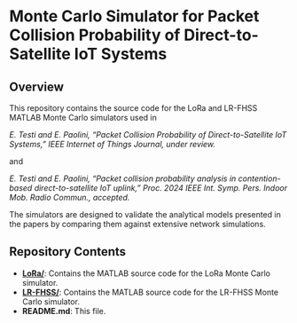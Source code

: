 # Monte Carlo Simulator for Packet Collision Probability of Direct-to-Satellite IoT Systems

## Overview

This repository contains the source code for the LoRa and LR-FHSS MATLAB Monte Carlo simulators used in 

*E. Testi and E. Paolini, “Packet Collision Probability of Direct-to-Satellite IoT Systems,” IEEE Internet of Things Journal, under review.*

and

*E. Testi and E. Paolini, “Packet collision probability analysis in contention-based direct-to-satellite IoT uplink,” Proc. 2024 IEEE Int. Symp. Pers. Indoor Mob. Radio Commun., accepted.*

The simulators are designed to validate the analytical models presented in the papers by comparing them against extensive network simulations.


## Repository Contents

- [**LoRa/**](LoRa/README.md): Contains the MATLAB source code for the LoRa Monte Carlo simulator.
- [**LR-FHSS/**](LR-FHSS/README.md): Contains the MATLAB source code for the LR-FHSS Monte Carlo simulator.
- **README.md**: This file.
